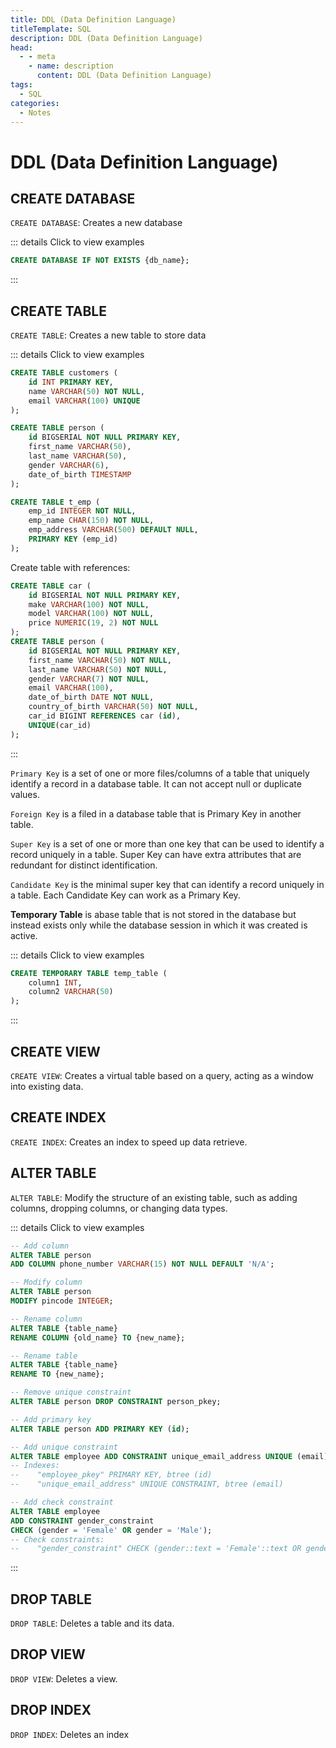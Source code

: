 ```yaml
---
title: DDL (Data Definition Language)
titleTemplate: SQL
description: DDL (Data Definition Language)
head:
  - - meta
    - name: description
      content: DDL (Data Definition Language)
tags:
  - SQL
categories:
  - Notes
---
```


# DDL (Data Definition Language) <Badge type="tip" text="SQL" /><Badge type="warning" text="Notes" />

## CREATE DATABASE

`CREATE DATABASE`: Creates a new database

::: details Click to view examples

```sql
CREATE DATABASE IF NOT EXISTS {db_name};

```

:::

## CREATE TABLE

`CREATE TABLE`: Creates a new table to store data

::: details Click to view examples

```sql
CREATE TABLE customers (
    id INT PRIMARY KEY,
    name VARCHAR(50) NOT NULL,
    email VARCHAR(100) UNIQUE
);

CREATE TABLE person (
	id BIGSERIAL NOT NULL PRIMARY KEY,
	first_name VARCHAR(50),
	last_name VARCHAR(50),
	gender VARCHAR(6),
	date_of_birth TIMESTAMP
);

CREATE TABLE t_emp (
	emp_id INTEGER NOT NULL,
	emp_name CHAR(150) NOT NULL,
	emp_address VARCHAR(500) DEFAULT NULL,
	PRIMARY KEY (emp_id)
);
```

Create table with references:

```sql
CREATE TABLE car (
    id BIGSERIAL NOT NULL PRIMARY KEY,
    make VARCHAR(100) NOT NULL,
    model VARCHAR(100) NOT NULL,
    price NUMERIC(19, 2) NOT NULL
);
CREATE TABLE person (
    id BIGSERIAL NOT NULL PRIMARY KEY,
    first_name VARCHAR(50) NOT NULL,
    last_name VARCHAR(50) NOT NULL,
    gender VARCHAR(7) NOT NULL,
    email VARCHAR(100),
    date_of_birth DATE NOT NULL,
    country_of_birth VARCHAR(50) NOT NULL,
    car_id BIGINT REFERENCES car (id),
    UNIQUE(car_id)
);
```

:::

`Primary Key` is a set of one or more files/columns of a table that uniquely
identify a record in a database table. It can not accept null or duplicate values.

`Foreign Key` is a filed in a database table that is Primary Key in another table.

`Super Key` is a set of one or more than one key that can be used to identify a
record uniquely in a table. Super Key can have extra attributes that are redundant
for distinct identification.

`Candidate Key` is the minimal super key that can identify a record uniquely in
a table. Each Candidate Key can work as a Primary Key.

**Temporary Table** is abase table that is not stored in the database but instead
exists only while the database session in which it was created is active.

::: details Click to view examples

```sql
CREATE TEMPORARY TABLE temp_table (
    column1 INT,
    column2 VARCHAR(50)
);
```

:::

## CREATE VIEW

`CREATE VIEW`: Creates a virtual table based on a query, acting as a window into
existing data.

## CREATE INDEX

`CREATE INDEX`: Creates an index to speed up data retrieve.

## ALTER TABLE

`ALTER TABLE`: Modify the structure of an existing table, such as adding columns,
dropping columns, or changing data types.

::: details Click to view examples

```sql
-- Add column
ALTER TABLE person
ADD COLUMN phone_number VARCHAR(15) NOT NULL DEFAULT 'N/A';

-- Modify column
ALTER TABLE person
MODIFY pincode INTEGER;

-- Rename column
ALTER TABLE {table_name}
RENAME COLUMN {old_name} TO {new_name};

-- Rename table
ALTER TABLE {table_name}
RENAME TO {new_name};

-- Remove unique constraint
ALTER TABLE person DROP CONSTRAINT person_pkey;

-- Add primary key
ALTER TABLE person ADD PRIMARY KEY (id);

-- Add unique constraint
ALTER TABLE employee ADD CONSTRAINT unique_email_address UNIQUE (email);
-- Indexes:
--    "employee_pkey" PRIMARY KEY, btree (id)
--    "unique_email_address" UNIQUE CONSTRAINT, btree (email)

-- Add check constraint
ALTER TABLE employee
ADD CONSTRAINT gender_constraint
CHECK (gender = 'Female' OR gender = 'Male');
-- Check constraints:
--    "gender_constraint" CHECK (gender::text = 'Female'::text OR gender::text = 'Male'::text)
```

:::

## DROP TABLE

`DROP TABLE`: Deletes a table and its data.

## DROP VIEW

`DROP VIEW`: Deletes a view.

## DROP INDEX

`DROP INDEX`: Deletes an index
